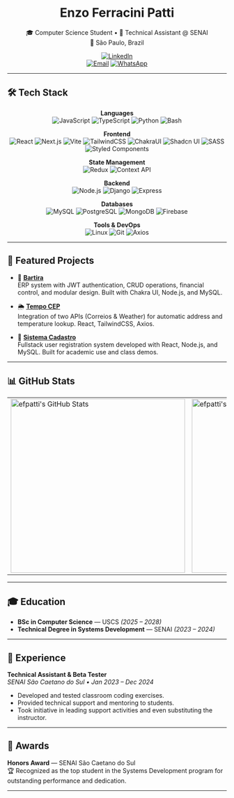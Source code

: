 <div align="center">

# Enzo Ferracini Patti

🎓 Computer Science Student • 💼 Technical Assistant @ SENAI  
📍 São Paulo, Brazil  

[![LinkedIn](https://img.shields.io/badge/-LinkedIn-0A66C2?style=for-the-badge&logo=linkedin&logoColor=white)](https://linkedin.com/in/efpatti)  
[![Email](https://img.shields.io/badge/-Email-EA4335?style=for-the-badge&logo=gmail&logoColor=white)](mailto:efpatti.dev@gmail.com)
[![WhatsApp](https://img.shields.io/badge/-WhatsApp-25D366?style=for-the-badge&logo=whatsapp&logoColor=white)](https://wa.me/5511978833101)

</div>

---

## 🛠️ Tech Stack

<div align="center">

**Languages**  
![JavaScript](https://img.shields.io/badge/-JavaScript-000?style=for-the-badge&logo=javascript)
![TypeScript](https://img.shields.io/badge/-TypeScript-000?style=for-the-badge&logo=typescript)
![Python](https://img.shields.io/badge/-Python-000?style=for-the-badge&logo=python)
![Bash](https://img.shields.io/badge/-Bash-000?style=for-the-badge&logo=gnubash)

**Frontend**  
![React](https://img.shields.io/badge/-React-000?style=for-the-badge&logo=react)
![Next.js](https://img.shields.io/badge/-Next.js-000?style=for-the-badge&logo=next.js)
![Vite](https://img.shields.io/badge/-Vite-000?style=for-the-badge&logo=vite)
![TailwindCSS](https://img.shields.io/badge/-TailwindCSS-000?style=for-the-badge&logo=tailwind-css)
![ChakraUI](https://img.shields.io/badge/-Chakra_UI-000?style=for-the-badge&logo=chakra-ui)
![Shadcn UI](https://img.shields.io/badge/-Shadcn_UI-000?style=for-the-badge&logo=ui-ux&logoColor=white)
![SASS](https://img.shields.io/badge/-SASS-000?style=for-the-badge&logo=sass)
![Styled Components](https://img.shields.io/badge/-Styled_Components-000?style=for-the-badge&logo=styled-components)

**State Management**  
![Redux](https://img.shields.io/badge/-Redux-000?style=for-the-badge&logo=redux)
![Context API](https://img.shields.io/badge/-Context_API-000?style=for-the-badge&logo=react)

**Backend**  
![Node.js](https://img.shields.io/badge/-Node.js-000?style=for-the-badge&logo=node.js)
![Django](https://img.shields.io/badge/-Django-000?style=for-the-badge&logo=django)
![Express](https://img.shields.io/badge/-Express.js-000?style=for-the-badge&logo=express)

**Databases**  
![MySQL](https://img.shields.io/badge/-MySQL-000?style=for-the-badge&logo=mysql)
![PostgreSQL](https://img.shields.io/badge/-PostgreSQL-000?style=for-the-badge&logo=postgresql)
![MongoDB](https://img.shields.io/badge/-MongoDB-000?style=for-the-badge&logo=mongodb)
![Firebase](https://img.shields.io/badge/-Firebase-000?style=for-the-badge&logo=firebase)

**Tools & DevOps**  
![Linux](https://img.shields.io/badge/-Linux-000?style=for-the-badge&logo=linux)
![Git](https://img.shields.io/badge/-Git-000?style=for-the-badge&logo=git)
![Axios](https://img.shields.io/badge/-Axios-000?style=for-the-badge&logo=axios)

</div>

---

## 🚀 Featured Projects

- 🔐 [**Bartira**](https://github.com/efpatti/bartira)  
  ERP system with JWT authentication, CRUD operations, financial control, and modular design. Built with Chakra UI, Node.js, and MySQL.

- 🌦️ [**Tempo CEP**](https://github.com/efpatti/tempo-cep)  
  Integration of two APIs (Correios & Weather) for automatic address and temperature lookup. React, TailwindCSS, Axios.

- 👥 [**Sistema Cadastro**](https://github.com/efpatti/sistema-cadastro)  
  Fullstack user registration system developed with React, Node.js, and MySQL. Built for academic use and class demos.

---

## 📊 GitHub Stats

<div align="center">
  <table style="border: none;">
    <tr style="border: none;">
      <td style="vertical-align: middle; border: none;">
        <a href="https://awesome-github-stats.azurewebsites.net/user-stats/efpatti?cardType=level&theme=shades-of-purple&preferLogin=true">
          <img alt="efpatti's GitHub Stats" src="https://awesome-github-stats.azurewebsites.net/user-stats/efpatti?cardType=level&theme=shades-of-purple&preferLogin=true" width="400" />
        </a>
      </td>
      <td style="vertical-align: middle; border: none;">
        <img src="https://streak-stats.demolab.com/?user=efpatti&theme=shades-of-purple&hide_border=false"
             alt="efpatti's Streak"
             width="400"
             onerror="this.onerror=null; this.src='https://via.placeholder.com/400x150?text=Streak+indisponível';" />
      </td>
      <td style="vertical-align: middle; border: none;">
        <img alt="efpatti's Top Languages" src="https://github-readme-stats.vercel.app/api/top-langs/?username=efpatti&theme=shades-of-purple&show_icons=true&hide_border=false&layout=compact" width="300" />
      </td>
    </tr>
  </table>
</div>


---

## 🎓 Education

- **BSc in Computer Science** — USCS *(2025 – 2028)*  
- **Technical Degree in Systems Development** — SENAI *(2023 – 2024)*

---

## 💼 Experience

**Technical Assistant & Beta Tester**  
_SENAI São Caetano do Sul • Jan 2023 – Dec 2024_

- Developed and tested classroom coding exercises.
- Provided technical support and mentoring to students.
- Took initiative in leading support activities and even substituting the instructor.

---

## 🏅 Awards

**Honors Award** — SENAI São Caetano do Sul  
🏆 Recognized as the top student in the Systems Development program for outstanding performance and dedication.

---
